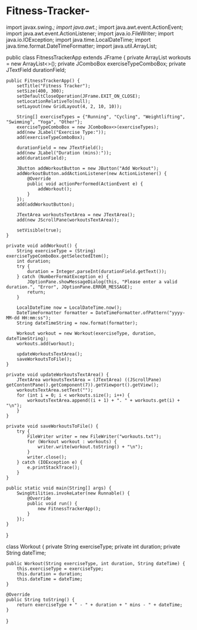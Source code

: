 # Fitness-Tracker-
import javax.swing.*;
import java.awt.*;
import java.awt.event.ActionEvent;
import java.awt.event.ActionListener;
import java.io.FileWriter;
import java.io.IOException;
import java.time.LocalDateTime;
import java.time.format.DateTimeFormatter;
import java.util.ArrayList;

public class FitnessTrackerApp extends JFrame {
    private ArrayList<Workout> workouts = new ArrayList<>();
    private JComboBox<String> exerciseTypeComboBox;
    private JTextField durationField;

    public FitnessTrackerApp() {
        setTitle("Fitness Tracker");
        setSize(400, 300);
        setDefaultCloseOperation(JFrame.EXIT_ON_CLOSE);
        setLocationRelativeTo(null);
        setLayout(new GridLayout(4, 2, 10, 10));

        String[] exerciseTypes = {"Running", "Cycling", "Weightlifting", "Swimming", "Yoga", "Other"};
        exerciseTypeComboBox = new JComboBox<>(exerciseTypes);
        add(new JLabel("Exercise Type:"));
        add(exerciseTypeComboBox);

        durationField = new JTextField();
        add(new JLabel("Duration (mins):"));
        add(durationField);

        JButton addWorkoutButton = new JButton("Add Workout");
        addWorkoutButton.addActionListener(new ActionListener() {
            @Override
            public void actionPerformed(ActionEvent e) {
                addWorkout();
            }
        });
        add(addWorkoutButton);

        JTextArea workoutsTextArea = new JTextArea();
        add(new JScrollPane(workoutsTextArea));

        setVisible(true);
    }

    private void addWorkout() {
        String exerciseType = (String) exerciseTypeComboBox.getSelectedItem();
        int duration;
        try {
            duration = Integer.parseInt(durationField.getText());
        } catch (NumberFormatException e) {
            JOptionPane.showMessageDialog(this, "Please enter a valid duration.", "Error", JOptionPane.ERROR_MESSAGE);
            return;
        }

        LocalDateTime now = LocalDateTime.now();
        DateTimeFormatter formatter = DateTimeFormatter.ofPattern("yyyy-MM-dd HH:mm:ss");
        String dateTimeString = now.format(formatter);

        Workout workout = new Workout(exerciseType, duration, dateTimeString);
        workouts.add(workout);

        updateWorkoutsTextArea();
        saveWorkoutsToFile();
    }

    private void updateWorkoutsTextArea() {
        JTextArea workoutsTextArea = (JTextArea) ((JScrollPane) getContentPane().getComponent(7)).getViewport().getView();
        workoutsTextArea.setText("");
        for (int i = 0; i < workouts.size(); i++) {
            workoutsTextArea.append((i + 1) + ". " + workouts.get(i) + "\n");
        }
    }

    private void saveWorkoutsToFile() {
        try {
            FileWriter writer = new FileWriter("workouts.txt");
            for (Workout workout : workouts) {
                writer.write(workout.toString() + "\n");
            }
            writer.close();
        } catch (IOException e) {
            e.printStackTrace();
        }
    }

    public static void main(String[] args) {
        SwingUtilities.invokeLater(new Runnable() {
            @Override
            public void run() {
                new FitnessTrackerApp();
            }
        });
    }
}

class Workout {
    private String exerciseType;
    private int duration;
    private String dateTime;

    public Workout(String exerciseType, int duration, String dateTime) {
        this.exerciseType = exerciseType;
        this.duration = duration;
        this.dateTime = dateTime;
    }

    @Override
    public String toString() {
        return exerciseType + " - " + duration + " mins - " + dateTime;
    }
}
